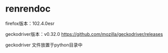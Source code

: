 # renrendoc
firefox版本：102.4.0esr 

geckodriver版本：v0.32.0 https://github.com/mozilla/geckodriver/releases

geckodriver 文件放置于python目录中
